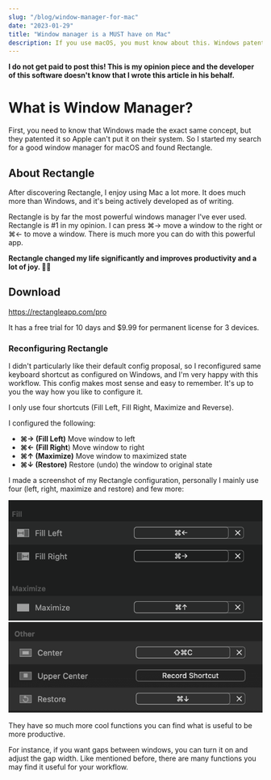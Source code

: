 ```yaml
---
slug: "/blog/window-manager-for-mac"
date: "2023-01-29"
title: "Window manager is a MUST have on Mac"
description: If you use macOS, you must know about this. Windows patented it so Apple can't put it on their system, but we can install a 3rd-party app for it. It makes you so much more productive and effective.
---
```


**I do not get paid to post this! This is my opinion piece and the developer of this software doesn't know that I wrote this article in his behalf.**

# What is Window Manager?

First, you need to know that Windows made the exact same concept, but they patented it so
Apple can't put it on their system. So I started my search for a good window manager for macOS and found Rectangle.

## About Rectangle

After discovering Rectangle, I enjoy using Mac a lot more. It does much more than Windows,
and it's being actively developed as of writing.

Rectangle is by far the most powerful windows manager I've ever used. Rectangle is #1 in my opinion. I can press ⌘→ move a window to the right or ⌘← to move a window. There is much more you can do with this powerful app.

**Rectangle changed my life significantly and improves productivity and a lot of joy. 👏🏻**

## Download

https://rectangleapp.com/pro

It has a free trial for 10 days and $9.99 for permanent license for 3 devices.

### Reconfiguring Rectangle

I didn't particularly like their default config proposal, so I reconfigured same keyboard shortcut as configured on Windows, and I'm very happy with this workflow. This config makes most sense and easy to remember. It's up to you the way how you like to configure it.


I only use four shortcuts (Fill Left, Fill Right, Maximize and Reverse).

I configured the following:

- **⌘→ (Fill Left)** Move window to left
- **⌘← (Fill Right**) Move window to right
- **⌘↑ (Maximize)** Move window to maximized state
- **⌘↓ (Restore)** Restore (undo) the window to original state

I made a screenshot of my Rectangle configuration, personally I mainly use four (left, right, maximize and restore) and few more:

![](../../images/rectangle-move-windows.png)
![](../../images/rectangle.png)

They have so much more cool functions you can find what is useful to be more productive.

For instance, if you want gaps between windows, you can turn it on and adjust the gap width. Like mentioned before, there are many functions you may find it useful for your workflow.
